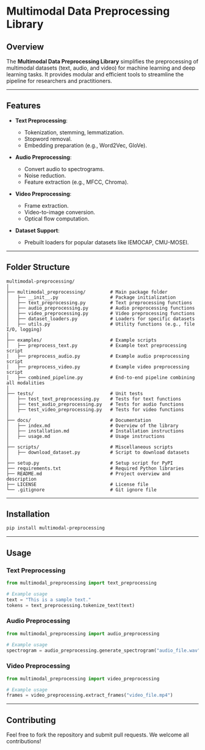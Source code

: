 # Multimodal Data Preprocessing Library

## Overview
The **Multimodal Data Preprocessing Library** simplifies the preprocessing of multimodal datasets (text, audio, and video) for machine learning and deep learning tasks. It provides modular and efficient tools to streamline the pipeline for researchers and practitioners.

---

## Features
- **Text Preprocessing**:
  - Tokenization, stemming, lemmatization.
  - Stopword removal.
  - Embedding preparation (e.g., Word2Vec, GloVe).

- **Audio Preprocessing**:
  - Convert audio to spectrograms.
  - Noise reduction.
  - Feature extraction (e.g., MFCC, Chroma).

- **Video Preprocessing**:
  - Frame extraction.
  - Video-to-image conversion.
  - Optical flow computation.

- **Dataset Support**:
  - Prebuilt loaders for popular datasets like IEMOCAP, CMU-MOSEI.

---

## Folder Structure
```
multimodal-preprocessing/
│
├── multimodal_preprocessing/         # Main package folder
│   ├── __init__.py                   # Package initialization
│   ├── text_preprocessing.py         # Text preprocessing functions
│   ├── audio_preprocessing.py        # Audio preprocessing functions
│   ├── video_preprocessing.py        # Video preprocessing functions
│   ├── dataset_loaders.py            # Loaders for specific datasets
│   ├── utils.py                      # Utility functions (e.g., file I/O, logging)
│
├── examples/                         # Example scripts
│   ├── preprocess_text.py            # Example text preprocessing script
│   ├── preprocess_audio.py           # Example audio preprocessing script
│   ├── preprocess_video.py           # Example video preprocessing script
│   ├── combined_pipeline.py          # End-to-end pipeline combining all modalities
│
├── tests/                            # Unit tests
│   ├── test_text_preprocessing.py    # Tests for text functions
│   ├── test_audio_preprocessing.py   # Tests for audio functions
│   ├── test_video_preprocessing.py   # Tests for video functions
│
├── docs/                             # Documentation
│   ├── index.md                      # Overview of the library
│   ├── installation.md               # Installation instructions
│   ├── usage.md                      # Usage instructions
│
├── scripts/                          # Miscellaneous scripts
│   ├── download_dataset.py           # Script to download datasets
│
├── setup.py                          # Setup script for PyPI
├── requirements.txt                  # Required Python libraries
├── README.md                         # Project overview and description
├── LICENSE                           # License file
└── .gitignore                        # Git ignore file
```

---

## Installation
```bash
pip install multimodal-preprocessing
```

---

## Usage
### Text Preprocessing
```python
from multimodal_preprocessing import text_preprocessing

# Example usage
text = "This is a sample text."
tokens = text_preprocessing.tokenize_text(text)
```

### Audio Preprocessing
```python
from multimodal_preprocessing import audio_preprocessing

# Example usage
spectrogram = audio_preprocessing.generate_spectrogram("audio_file.wav")
```

### Video Preprocessing
```python
from multimodal_preprocessing import video_preprocessing

# Example usage
frames = video_preprocessing.extract_frames("video_file.mp4")
```

---

## Contributing
Feel free to fork the repository and submit pull requests. We welcome all contributions!
